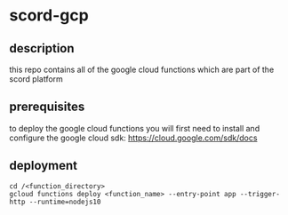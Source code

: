 # scord-gcp

## description
this repo contains all of the google cloud functions which are part of the scord platform


## prerequisites 
to deploy the google cloud functions you will first need to install and configure the google cloud sdk:
https://cloud.google.com/sdk/docs


## deployment 

    cd /<function_directory> 
    gcloud functions deploy <function_name> --entry-point app --trigger-http --runtime=nodejs10

